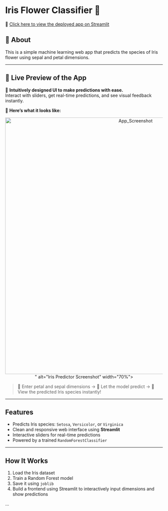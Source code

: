 # Iris Flower Classifier 🌸

🔗 [Click here to view the deployed app on Streamlit](https://irispredictor-exchnh9qj77ucvxjziuvv6.streamlit.app)

## 📌 About
This is a simple machine learning web app that predicts the species of Iris flower using sepal and petal dimensions.

---

## 🌟 Live Preview of the App

🎯 **Intuitively designed UI to make predictions with ease.**  
Interact with sliders, get real-time predictions, and see visual feedback instantly.

📸 **Here’s what it looks like:**
<p align="center">
  <img src="<img width="1437" height="818" alt="App_Screenshot" src="https://github.com/user-attachments/assets/37c25749-d1aa-4a44-98f3-7afd06ae74d5" />
" alt="Iris Predictor Screenshot" width="70%">
</p>

> 🌼 Enter petal and sepal dimensions → 🧠 Let the model predict → 🌸 View the predicted Iris species instantly!

---

##  Features

- Predicts Iris species: `Setosa`, `Versicolor`, or `Virginica`
- Clean and responsive web interface using **Streamlit**
- Interactive sliders for real-time predictions
- Powered by a trained `RandomForestClassifier`

---
##  How It Works

1. Load the Iris dataset
2. Train a Random Forest model
3. Save it using `joblib`
4. Build a frontend using Streamlit to interactively input dimensions and show predictions



...
